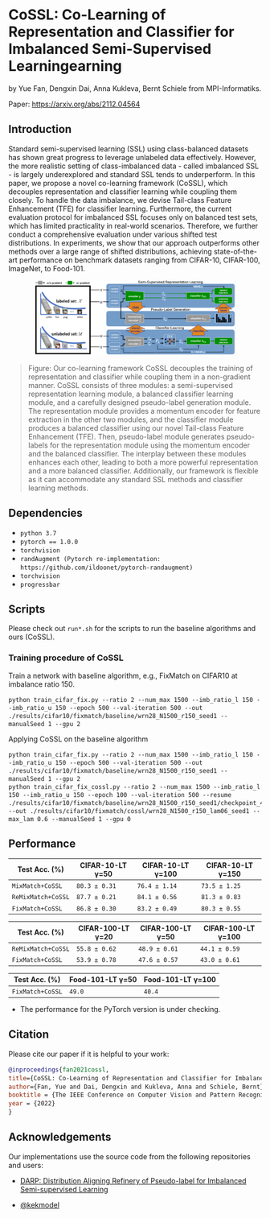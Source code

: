 # CoSSL: Co-Learning of Representation and Classifier for Imbalanced Semi-Supervised Learningearning

by Yue Fan, Dengxin Dai, Anna Kukleva, Bernt Schiele from MPI-Informatiks.

Paper: https://arxiv.org/abs/2112.04564


## Introduction

Standard semi-supervised learning (SSL) using class-balanced datasets has shown great progress to leverage unlabeled data effectively. However, the more realistic setting of class-imbalanced data - called imbalanced SSL - is largely underexplored and standard SSL tends to underperform. In this paper, we propose a novel co-learning framework (CoSSL), which decouples representation and classifier learning while coupling them closely. To handle the data imbalance, we devise Tail-class Feature Enhancement (TFE) for classifier learning. Furthermore, the current evaluation protocol for imbalanced SSL focuses only on balanced test sets, which has limited practicality in real-world scenarios. Therefore, we further conduct a comprehensive evaluation under various shifted test distributions. In experiments, we show that our approach outperforms other methods over a large range of shifted distributions, achieving state-of-the-art performance on benchmark datasets ranging from CIFAR-10, CIFAR-100, ImageNet, to Food-101.  

<p align="center">
    <img src="images/pipeline.png" width="400"/>
</p>

> Figure: Our co-learning framework CoSSL decouples the training of representation and classifier while coupling them in a non-gradient manner. CoSSL consists of three modules: a semi-supervised representation learning module, a balanced classifier learning module, and a carefully designed pseudo-label generation module. The representation module provides a momentum encoder for feature extraction in the other two modules, and the classifier module produces a balanced classifier using our novel Tail-class Feature Enhancement (TFE). Then, pseudo-label module generates pseudo-labels for the representation module using the momentum encoder and the balanced classifier. The interplay between these modules enhances each other, leading to both a more powerful representation and a more balanced classifier. Additionally, our framework is flexible as it can accommodate any standard SSL methods and classifier learning methods.


## Dependencies

* `python 3.7`
* `pytorch == 1.0.0`
* `torchvision`
* `randAugment (Pytorch re-implementation: https://github.com/ildoonet/pytorch-randaugment)`
* `torchvision`
* `progressbar`

## Scripts
Please check out `run*.sh` for the scripts to run the baseline algorithms and ours (CoSSL).

### Training procedure of CoSSL 
Train a network with baseline algorithm, e.g., FixMatch on CIFAR10 at imbalance ratio 150.
```
python train_cifar_fix.py --ratio 2 --num_max 1500 --imb_ratio_l 150 --imb_ratio_u 150 --epoch 500 --val-iteration 500 --out ./results/cifar10/fixmatch/baseline/wrn28_N1500_r150_seed1 --manualSeed 1 --gpu 2

```
Applying CoSSL on the baseline algorithm
```
python train_cifar_fix.py --ratio 2 --num_max 1500 --imb_ratio_l 150 --imb_ratio_u 150 --epoch 500 --val-iteration 500 --out ./results/cifar10/fixmatch/baseline/wrn28_N1500_r150_seed1 --manualSeed 1 --gpu 2
python train_cifar_fix_cossl.py --ratio 2 --num_max 1500 --imb_ratio_l 150 --imb_ratio_u 150 --epoch 100 --val-iteration 500 --resume ./results/cifar10/fixmatch/baseline/wrn28_N1500_r150_seed1/checkpoint_401.pth.tar --out ./results/cifar10/fixmatch/cossl/wrn28_N1500_r150_lam06_seed1 --max_lam 0.6 --manualSeed 1 --gpu 0

```
## Performance

| Test Acc. (%)      | CIFAR-10-LT γ=50 | CIFAR-10-LT γ=100 | CIFAR-10-LT γ=150 |
|--------------------|------------------|-------------------|-------------------|
| `MixMatch+CoSSL`   | `80.3 ± 0.31`    | `76.4 ± 1.14`     | `73.5 ± 1.25`     |
| `ReMixMatch+CoSSL` | `87.7 ± 0.21`    | `84.1 ± 0.56`     | `81.3 ± 0.83`     |
| `FixMatch+CoSSL`   | `86.8 ± 0.30`    | `83.2 ± 0.49`     | `80.3 ± 0.55`     |

| Test Acc. (%)      | CIFAR-100-LT γ=20 | CIFAR-100-LT γ=50 | CIFAR-100-LT γ=100 |
|--------------------|-------------------|-------------------|--------------------|
| `ReMixMatch+CoSSL` | `55.8 ± 0.62`     | `48.9 ± 0.61`     | `44.1 ± 0.59`      |
| `FixMatch+CoSSL`   | `53.9 ± 0.78`     | `47.6 ± 0.57`     | `43.0 ± 0.61`      |

| Test Acc. (%)      | Food-101-LT γ=50 | Food-101-LT γ=100 |
|--------------------|------------------|-------------------|
| `FixMatch+CoSSL`   | `49.0`           | `40.4`            |

* The performance for the PyTorch version is under checking.

## Citation

Please cite our paper if it is helpful to your work:

```bibtex
@inproceedings{fan2021cossl,
title={CoSSL: Co-Learning of Representation and Classifier for Imbalanced Semi-Supervised Learning},
author={Fan, Yue and Dai, Dengxin and Kukleva, Anna and Schiele, Bernt},
booktitle = {The IEEE Conference on Computer Vision and Pattern Recognition (CVPR)},
year = {2022}
}
```

## Acknowledgements

Our implementations use the source code from the following repositories and users:

* [DARP: Distribution Aligning Refinery of Pseudo-label for Imbalanced Semi-supervised Learning](https://github.com/bbuing9/DARP)

* [@kekmodel](https://github.com/kekmodel/FixMatch-pytorch)
